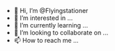 - 👋 Hi, I’m @Flyingstationer
- 👀 I’m interested in ...
- 🌱 I’m currently learning ...
- 💞️ I’m looking to collaborate on ...
- 📫 How to reach me ...
